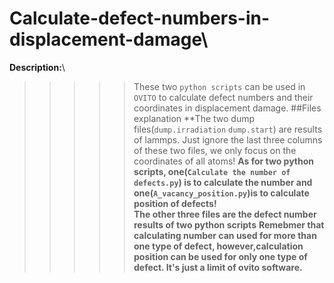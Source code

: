 # Calculate-defect-numbers-in-displacement-damage\
**Description:**\
>>>>>These two `python scripts` can be used in `OVITO` to calculate defect numbers and their coordinates in displacement damage.
##Files explanation
**The two dump files(`dump.irradiation` `dump.start`) are results of lammps. Just ignore the last three columns of these two files, we only focus on the coordinates of all atoms! 
**As for two python scripts, one(`Calculate the number of defects.py`) is to calculate the number and one(`A_vacancy_position.py`)is to calculate position of defects!**   
**The other three files are the defect number results of two python scripts**
**Remebmer that calculating number can used for more than one type of defect, however,calculation position can be used for only one type of defect. It's just a limit of ovito software.** 


